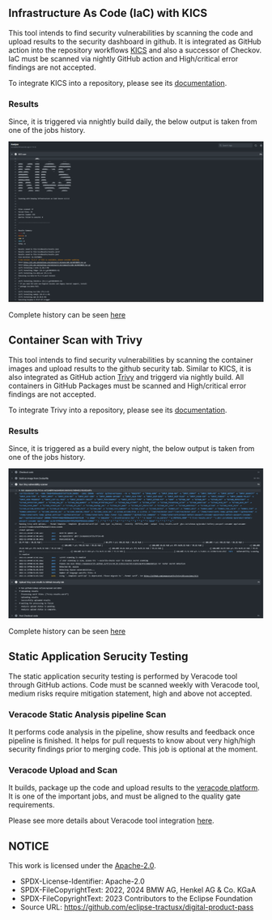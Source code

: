 <!-- 
  Tractus-X - Digital Product Passport Application 
 
  Copyright (c) 2022, 2024 BMW AG, Henkel AG & Co. KGaA
  Copyright (c) 2022, 2024 Contributors to the Eclipse Foundation

  See the NOTICE file(s) distributed with this work for additional
  information regarding copyright ownership.
 
  This program and the accompanying materials are made available under the
  terms of the Apache License, Version 2.0 which is available at
  https://www.apache.org/licenses/LICENSE-2.0.
 
  Unless required by applicable law or agreed to in writing, software
  distributed under the License is distributed on an "AS IS" BASIS
  WITHOUT WARRANTIES OR CONDITIONS OF ANY KIND,
  either express or implied. See the
  License for the specific language govern in permissions and limitations
  under the License.
 
  SPDX-License-Identifier: Apache-2.0
-->
## Infrastructure As Code (IaC) with KICS

This tool intends to find security vulnerabilities by scanning the code  and upload results to the security dashboard in github. It is integrated as GitHub action into the repository workflows [KICS](../.github/workflows/kics.yml) and also a successor of Checkov. IaC must be scanned via nightly GitHub action and High/critical error findings are not accepted.

To integrate KICS into a repository, please see its [documentation](https://catenax-ng.github.io/docs/security/how-to-integrate-kics).

### Results

Since, it is triggered via nnightly build daily, the below output is taken from one of the jobs history.

![IaC with KICS](./IaC_kics.png)

Complete history can be seen [here](https://github.com/catenax-ng/product-battery-passport-consumer-app/actions/workflows/kics.yml)



## Container Scan with Trivy

This tool intends to find security vulnerabilities by scanning the container images and upload results to the github security tab. Similar to KICS, it is also integrated as GitHub action [Trivy](../.github/workflows/trivy.yml) and triggerd via nightly build. All containers in GitHub Packages must be scanned and High/critical error findings are not accepted.

To integrate Trivy into a repository, please see its [documentation](https://catenax-ng.github.io/docs/security/how-to-integrate-trivy).

### Results

Since, it is triggered as a build every night, the below output is taken from one of the jobs history.

![Scan containers with Trivy](./container_scan_trivy.png)

Complete history can be seen [here](https://github.com/catenax-ng/product-battery-passport-consumer-app/actions/workflows/trivy.yml)



## Static Application Serucity Testing

The static application security testing is performed by Veracode tool through GitHub actions.
Code must be scanned weekly with Veracode tool, medium risks require mitigation statement, high and above not accepted.

### Veracode Static Analysis pipeline Scan

It performs code analysis in the pipeline, show results and feedback once pipeline is finished. It helps for pull requests to know about very high/high security findings prior to merging code. This job is optional at the moment.

### Veracode Upload and Scan

It builds, package up the code and upload results to the [veracode platform](https://analysiscenter.veracode.com). It is one of the important jobs, and must be aligned to the quality gate requirements. 

Please see more details about Veracode tool integration [here](https://catenax-ng.github.io/docs/security/how-to-integrate-veracode).


## NOTICE

This work is licensed under the [Apache-2.0](https://www.apache.org/licenses/LICENSE-2.0).

- SPDX-License-Identifier: Apache-2.0
- SPDX-FileCopyrightText: 2022, 2024 BMW AG, Henkel AG & Co. KGaA
- SPDX-FileCopyrightText: 2023 Contributors to the Eclipse Foundation
- Source URL: https://github.com/eclipse-tractusx/digital-product-pass
